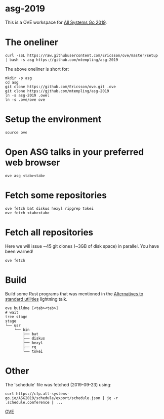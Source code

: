 # asg-2019
This is a OVE workspace for [All Systems Go 2019](https://cfp.all-systems-go.io).

# The oneliner

    curl -sSL https://raw.githubusercontent.com/Ericsson/ove/master/setup | bash -s asg https://github.com/mtempling/asg-2019

The above oneliner is short for:

    mkdir -p asg
    cd asg
    git clone https://github.com/Ericsson/ove.git .ove
    git clone https://github.com/mtempling/asg-2019
    ln -s asg-2019 .owel
    ln -s .ove/ove ove

# Setup the environment

    source ove

# Open ASG talks in your preferred web browser

    ove asg <tab><tab>

# Fetch some repositories

    ove fetch bat diskus hexyl ripgrep tokei
    ove fetch <tab><tab>

# Fetch all repositories
Here we will issue ~45 git clones (~3GB of disk space) in parallel. You have been warned!

    ove fetch

# Build
Build some Rust programs that was mentioned in the [Alternatives to standard utilities](https://cfp.all-systems-go.io/ASG2019/talk/JFC7VC/) lightning talk.

    ove buildme [<tab><tab>]
    # wait
    tree stage
    stage
    └── usr
        └── bin
            ├── bat
            ├── diskus
            ├── hexyl
            ├── rg
            └── tokei

# Other
The 'schedule' file was fetched (2019-09-23) using:

    curl https://cfp.all-systems-go.io/ASG2019/schedule/export/schedule.json | jq -r .schedule.conference | ...

[OVE](https://github.com/Ericsson/ove)
